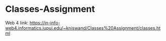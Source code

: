 # Classes-Assignment

Web 4 link: https://in-info-web4.informatics.iupui.edu/~kniswand/Classes%20Assignment/classes.html
